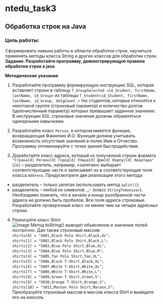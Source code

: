# ntedu_task3
## Обработка строк на Java
### Цель работы:
Сформировать навыки работы в области обработки строк, научиться
применять методы класса String и других классов для обработки строк.  
**Задание. Разработайте программу, демонстрирующую правила
обработки строк в java**

**Методические указания**

1. Разработайте программу формирующую инструкцию SQL, которая
вставляет строки в таблицу `T_GroupSelected <id_Student,
firstName, lastName, id_Group>` из таблицы
`T_Student<id_Student, firstName, lastName, id_Group,
dolgCount >` тех студентов, которые относятся к некоторой группе
(строковый параметр) и количество долгов (целочисленный параметр)
которых превышает заданное значение.
В инструкции SQL строковые значения должны обрамляться
одинарными кавычками.

2. Разработайте класс `Person`, в котором имеется функция, возвращающая
Фамилию И.О. Функция должна учитывать возможность отсутствия
значений в полях Имя и Отчество. Программу оптимизируйте с точки
зрения быстродействия.

3. Доработайте класс адреса, который из полученной строки формата
`"Страна[d] Регион[d] Город[d] Улица[d] Дом[d] Корпус[d]
Квартира"` (`[d]` – разделитель, например, «запятая») выбирает
соответствующие части и записывает их в соответствующие поля класса
`Address`.
Предусмотрите две реализации этого метода:
- разделитель – только запятая (использовать метод `split()`);
- разделитель – любой из символов ,.;- (класс `StringTokenizer`).  
Необходимо помнить, что в начале и конце разобранной части адреса не
должно быть пробелов. Все поля адреса строковые.
Разработайте проверочный класс не менее чем на четыре адресных
строки.

4. Реализуйте класс Shirt:  
![image](https://user-images.githubusercontent.com/86832867/126050692-ac3b43ba-1f8f-48d6-9660-c3492724f401.png)
Метод toString() выводит объяснение и значение полей построчно.
Дан также строковый массив:  
 `shirts[0] = "S001,Black Polo Shirt,Black,XL";`  
 `shirts[1] = "S002,Black Polo Shirt,Black,L";`  
 `shirts[2] = "S003,Blue Polo Shirt,Blue,XL";`  
 `shirts[3] = "S004,Blue Polo Shirt,Blue,M";`  
 `shirts[4] = "S005,Tan Polo Shirt,Tan,XL";`  
 `shirts[5] = "S006,Black T-Shirt,Black,XL";`  
 `shirts[6] = "S007,White T-Shirt,White,XL";`  
 `shirts[7] = "S008,White T-Shirt,White,L";`  
 `shirts[8] = "S009,Green T-Shirt,Green,S";`  
 `shirts[9] = "S010,Orange T-Shirt,Orange,S";`  
 `shirts[10] = "S011,Maroon Polo Shirt,Maroon,S";`  
Преобразуйте строковый массив в массив класса Shirt и выведите его на
консоль
